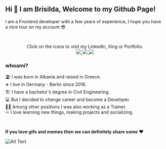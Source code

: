 ## **Hi 👋 I am Brisilda, Welcome to my Github Page!**
I am a Frontend developer with a few years of experience, I hope you have a nice tour on my account 😎

<br/>
<p align="center">
Click on the icons to visit my Linkedln, Xing or Portfolio.
<br/>
<a href="https://www.linkedin.com/in/brisilda-bushi/">
  <img src="https://img.icons8.com/color/48/000000/linkedin.png"/>
</a> 
<a href="https://www.xing.com/profile/Brisilda_Bushi/cv">
  <img src="https://img.icons8.com/color/48/000000/xing.png"/>
</a> 
<a href="https://brisildabushi.com/" >
  <img src="https://img.icons8.com/plasticine/56/000000/resume-website.png"/>
</a>
</p>

### **whoami?**

🏖️ I was born in Albania and raised in Greece.
<br/>
✈️ I live in Germany - Berlin since 2016.
<br/>
🏗️ I have a bachelor's degree in Civil Engineering. 
<br/>
💻 But I decided to change career and become a Developer.
<br/>
👩‍🏫 Among other positions I was also working as a Trainer.
<br/>
♾️ I love learning new things, making projects and socializing.
<br/>

<br/>

 **If you love gifs and memes then we can definitely share some** ❤️
 <br/>

![Alt Text](https://media.giphy.com/media/l3q2KRkOVYvi8WfU4/giphy.gif?cid=ecf05e47xmxtxoto1asc8h1uhrky7jb8sdgbuhxbfvzp1f90&rid=giphy.gif&ct=g)

